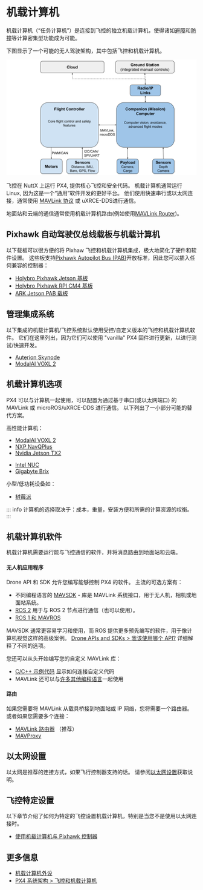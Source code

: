 # 机载计算机

机载计算机（“任务计算机”）是连接到飞控的独立机载计算机，使得诸如[避障](../computer_vision/obstacle_avoidance.md)和[防撞](../computer_vision/collision_prevention.md)等计算密集型功能成为可能。

下图显示了一个可能的无人驾驶架构，其中包括飞控和机载计算机。

![PX4 架构 - 飞控 + 机载计算机](../../assets/diagrams/px4_companion_computer_simple.svg)

<!-- source for drawing: https://docs.google.com/drawings/d/1ZDSyj5djKCEbabgx8K4ESdTeEUizgEt8spUWrMGbHUE/edit?usp=sharing -->

飞控在 NuttX 上运行 PX4, 提供核心飞控和安全代码。 机载计算机通常运行 Linux, 因为这是一个“通用”软件开发的更好平台。 他们使用快速串行或以太网连接，通常使用 [MAVLink 协议](https://mavlink.io/en/) 或 uXRCE-DDS进行通信。

地面站和云端的通信通常使用机载计算机路由(例如使用[MAVLink Router](https://github.com/mavlink-router/mavlink-router))。

## Pixhawk 自动驾驶仪总线载板与机载计算机

以下载板可以很方便的将 Pixhaw 飞控和机载计算机集成，极大地简化了硬件和软件设置。 这些板支持[Pixhawk Autopilot Bus (PAB)](../flight_controller/pixhawk_autopilot_bus.md)开放标准，因此您可以插入任何兼容的控制器：

- [Holybro Pixhawk Jetson 基板](https://holybro.com/products/pixhawk-jetson-baseboard)
- [Holybro Pixhawk RPI CM4 基板](../companion_computer/holybro_pixhawk_rpi_cm4_baseboard.md)
- [ARK Jetson PAB 载板](https://arkelectron.gitbook.io/ark-documentation/flight-controllers/ark-jetson-pab-carrier)

## 管理集成系统

以下集成的机载计算机/飞控系统默认使用受控/自定义版本的飞控和机载计算机软件。 它们在这里列出，因为它们可以使用 "vanilla" PX4 固件进行更新，以进行测试/快速开发。

- [Auterion Skynode](../companion_computer/auterion_skynode.md)
- [ModalAI VOXL 2](https://docs.modalai.com/voxl-2/)

## 机载计算机选项

PX4 可以与计算机一起使用，可以配置为通过基于串口(或以太网端口) 的 MAVLink 或 microROS/uXRCE-DDS 进行通信。 以下列出了一小部分可能的替代方案。

高性能计算机：

- [ModalAI VOXL 2](https://docs.modalai.com/voxl2-external-flight-controller/)
- [NXP NavQPlus](https://nxp.gitbook.io/navqplus/user-contributed-content/ros2/microdds)
- [Nvidia Jetson TX2](https://developer.nvidia.com/embedded/jetson-tx2)
* [Intel NUC](https://www.intel.com/content/www/us/en/products/details/nuc.html)
* [Gigabyte Brix](https://www.gigabyte.com/Mini-PcBarebone/BRIX)

小型/低功耗设备如：

- [树莓派](../companion_computer/pixhawk_rpi.md)

::: info
计算机的选择取决于：成本，重量，安装方便和所需的计算资源的权衡。
:::

## 机载计算机软件

机载计算机需要运行能与飞控通信的软件，并将消息路由到地面站和云端。

#### 无人机应用程序

Drone API 和 SDK 允许您编写能够控制 PX4 的软件。 主流的可选方案有：

- 不同编程语言的 [MAVSDK](https://mavsdk.mavlink.io/main/en/index.html) - 库是 MAVLink 系统接口，用于无人机，相机或地面站系统。
- [ROS 2](../ros2/index.md) 用于与 ROS 2 节点进行通信（也可以使用）。
- [ROS 1 和 MAVROS](../ros/mavros_installation.md)

MAVSDK 通常更容易学习和使用，而 ROS 提供更多预先编写的软件，用于像计算机视觉这样的高级案例。 [Drone APIs and SDKs > 我该使用哪个 API?](../robotics/index.md#what-api-should-i-use) 详细解释了不同的选项。

您还可以从头开始编写您的自定义 MAVLink 库：

- [C/C++ 示例代码](https://github.com/mavlink/c_uart_interface_example) 显示如何连接自定义代码
- MAVLink 还可以与[许多其他编程语言](https://mavlink.io/en/#mavlink-project-generatorslanguages)一起使用

#### 路由

如果您需要将 MAVLink 从载具桥接到地面站或 IP 网络，您将需要一个路由器。 或者如果您需要多个连接：

- [MAVLink 路由器](https://github.com/intel/mavlink-router) （推荐）
- [MAVProxy](https://ardupilot.org/mavproxy/)

## 以太网设置

以太网是推荐的连接方式，如果飞行控制器支持的话。 请参阅[以太网设置](../advanced_config/ethernet_setup.md)获取说明。

## 飞控特定设置

以下章节介绍了如何为特定的飞控设置机载计算机，特别是当您不是使用以太网连接时。

- [使用机载计算机与 Pixhawk 控制器](../companion_computer/pixhawk_companion.md)

## 更多信息

- [机载计算机外设](../companion_computer/companion_computer_peripherals.md)
- [PX4 系统架构 > 飞控和机载计算机](../concept/px4_systems_architecture.md#fc-and-companion-computer)

